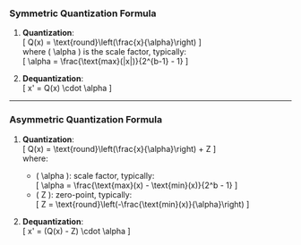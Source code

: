 ### Symmetric Quantization Formula

1. **Quantization**:  
   \[
   Q(x) = \text{round}\left(\frac{x}{\alpha}\right)
   \]  
   where \( \alpha \) is the scale factor, typically:  
   \[
   \alpha = \frac{\text{max}(|x|)}{2^{b-1} - 1}
   \]

2. **Dequantization**:  
   \[
   x' = Q(x) \cdot \alpha
   \]

---

### Asymmetric Quantization Formula

1. **Quantization**:  
   \[
   Q(x) = \text{round}\left(\frac{x}{\alpha}\right) + Z
   \]  
   where:
   - \( \alpha \): scale factor, typically:  
     \[
     \alpha = \frac{\text{max}(x) - \text{min}(x)}{2^b - 1}
     \]
   - \( Z \): zero-point, typically:  
     \[
     Z = \text{round}\left(-\frac{\text{min}(x)}{\alpha}\right)
     \]

2. **Dequantization**:  
   \[
   x' = (Q(x) - Z) \cdot \alpha
   \]
